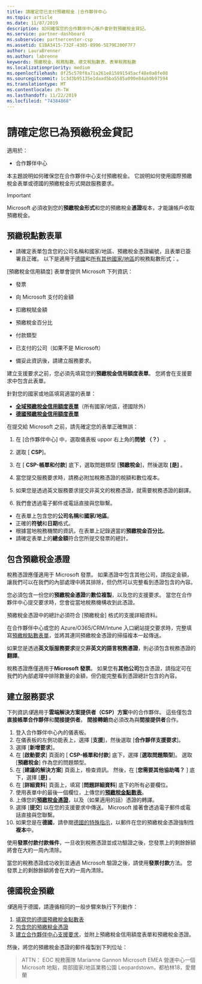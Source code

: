 ```yaml
---
title: 請確定您已支付預繳稅金 |合作夥伴中心
ms.topic: article
ms.date: 11/07/2019
description: 如何確保您的合作夥伴中心帳戶會針對預繳稅金貸記。
ms.service: partner-dashboard
ms.subservice: partnercenter-csp
ms.assetid: E1BA3415-732F-4385-8996-5E79E200F7F7
author: LauraBrenner
ms.author: labrenne
keywords: 預繳稅金、稅務點數、德文稅點數表、表單稅務點數
ms.localizationpriority: medium
ms.openlocfilehash: 8f25c570f8a71a261e815891545acf48e0a8fe08
ms.sourcegitcommit: 1c3d3b95135e1daad5ba5585a090e84ab0b97594
ms.translationtype: MT
ms.contentlocale: zh-TW
ms.lasthandoff: 11/22/2019
ms.locfileid: "74384868"
---
```

# <a name="make-sure-you-are-credited-for-withholding-tax"></a>請確定您已為預繳稅金貸記

適用於：

- 合作夥伴中心

本主題說明如何確保您在合作夥伴中心支付預繳稅金。 它說明如何使用國際預繳稅金表單或德國的預繳稅金形式開啟服務要求。

> [!IMPORTANT]
> Microsoft 必須收到您的**預繳稅金形式**和您的預繳稅金**憑證**複本，才能讓帳戶收取預繳稅金。

## <a name="withholding-tax-credit-form"></a>預繳稅點數表單

- 請確定表單包含您的公司名稱和國家/地區、預繳稅金憑證編號，且表單已簽署且正確。 以下是適用于[德國](https://query.prod.cms.rt.microsoft.com/cms/api/am/binary/RE305Lo)和[所有其他國家/地區](https://query.prod.cms.rt.microsoft.com/cms/api/am/binary/RE30311)的稅務點數形式：。

[預繳稅金信用額度] 表單會提供 Microsoft 下列資訊：

- 發票
- 向 Microsoft 支付的金額
- 扣繳稅賦金額
- 預繳稅金百分比
- 付款類型
- 已支付的公司（如果不是 Microsoft）

- 備妥此資訊後，請建立服務要求。

建立支援要求之前，您必須先填寫您的**預繳稅金信用額度表單**。 您將會在支援要求中包含此表單。

針對您的國家或地區填寫適當的表單：

- [**全域預繳稅金信用額度表單**](https://query.prod.cms.rt.microsoft.com/cms/api/am/binary/RE30311)（所有國家/地區，德國除外）
- [**德國預繳稅金信用額度表單**](https://query.prod.cms.rt.microsoft.com/cms/api/am/binary/RE305Lo)

在提交給 Microsoft 之前，請先確定您的表單正確無誤：

1. 在 [合作夥伴中心] 中，選取儀表板 uppor 右上角的**問號** **（？）** 。

2. 選取 [ **CSP**]。

3. 在 [ **CSP-帳單和付款**] 底下，選取問題類型 [**預繳稅金**]，然後選取 **[是]** 。 

4. 當您提交服務要求時，請務必附加稅務憑證的稅額和數位複本。

5. 如果您是透過英文服務要求提交非英文的稅務憑證，就需要稅務憑證的翻譯。

6. 我們會透過電子郵件或電話直接與您聯繫。

- 在表單上包含您的**公司名稱**和**國家/地區**。
- 正確的**符號**和**日期**格式。
- 根據當地稅務機關的資訊，在表單上記錄適當的**預繳稅金百分比**。
- 請確定表單上的**總金額**符合您所提交發票的總計。

## <a name="include-withholding-tax-certificates"></a>包含預繳稅金憑證

稅務憑證應僅適用于 Microsoft 發票。 如果憑證中包含其他公司，請指定金額，讓我們可以在我們的內部處理中將其排除，但仍然可以完整看到憑證包含的內容。 

您必須包含一份您的**預繳稅金憑證**的**數位複製**，以及您的支援要求。 當您在合作夥伴中心提交要求時，您會從當地稅務機構收到此憑證。

預繳稅金憑證中的總計必須符合 [預繳稅金] 格式的支援詳細資料。

在合作夥伴中心或您的 Azure/O365/CRM/Intune 入口網站提交要求時，完整填寫[預繳稅點數表單](https://query.prod.cms.rt.microsoft.com/cms/api/am/binary/RE305Lo)，並將其連同預繳稅金憑證的掃描複本一起傳送。 

如果您是透過**英文版服務要求**提交**非英文的語言稅務憑證**，則必須包含稅務憑證的**翻譯**。

稅務憑證應僅適用于**Microsoft 發票**。 如果您有**其他公司**包含憑證，請指定可在我們的內部處理中排除數量的金額，但仍能完整看到憑證總計包含的內容。

## <a name="create-a-service-request"></a>建立服務要求

下列資訊*僅*適用于**雲端解決方案提供者（CSP）方案**中的合作夥伴。 這些僅包含**直接帳單合作夥伴**和**間接提供者**。 **間接轉銷**商必須改為與**間接提供者**合作。

1. 登入合作夥伴中心內的儀表板。
2. 在儀表板的左側功能表上，選擇 [**支援**]，然後選取 [**合作夥伴支援要求**]。
3. 選擇 [**新增要求**]。
4. 在 [**啟動要求**] 頁面的 [ **CSP-帳單和付款**] 底下，選擇 [**選取問題類型**]。 選取 [**預繳稅金**] 作為您的問題類型。
5. 在 [**建議的解決方案**] 頁面上，檢查資訊。 然後，在 [**您需要其他協助嗎？** ] 底下，選擇 [**是]** 。
6. 在 [**詳細資料**] 頁面上，填寫 [**問題詳細資料**] 底下的所有必要欄位。
7. 使用表單中的最後一個欄位，上傳您的[**預繳稅金點數表**](#withholding-tax-credit-form)。
8. 上傳您的[**預繳稅金憑證**](#include-withholding-tax-certificates)，以及（如果適用的話）憑證的轉譯。
9. 選擇 [**提交**] 以在您的支援要求中傳送。 Microsoft 接著會透過電子郵件或電話直接與您聯繫。 
10. 如果您是在**德國**，請參閱[德國的特殊指示](#germany-tax-withholding)，以郵件在您的預繳稅金憑證強制性**複本**中。

使用**發票付款付款條件**，一旦收到稅務憑證並成功驗證之後，您發票上的剩餘餘額將會在大約一周內清除。

當您的稅務憑證成功收到並通過 Microsoft 驗證之後，請使用**發票付款**方法。 您發票上的剩餘餘額將會在大約一周內清除。

## <a name="germany-tax-withholding"></a>德國稅金預繳

*僅*適用于德國，請遵循相同的一般步驟來執行下列動作：

1. [填寫您的德國預繳稅金點數表](#withholding-tax-credit-form)
2. [包含您的預繳稅金憑證](#include-withholding-tax-certificates)
3. [建立合作夥伴中心支援要求](#create-a-service-request)，並附上預繳稅金信用額度表單和預繳稅金憑證。

然後，將您的預繳稅金憑證的郵件複製到下列位址：

> ATTN： EOC 稅務團隊 Marianne Gannon Microsoft EMEA 營運中心一個 Microsoft 地點，南部國家/地區業務公園 Leopardstown，都柏林18，愛爾蘭
